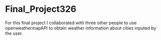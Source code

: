 # Final_Project326

For this final project I collaborated with three other people to use openweathermapAPI to obtain weather information about cities inputed by the user.
